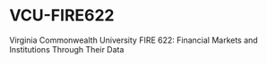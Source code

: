 # VCU-FIRE622
Virginia Commonwealth University FIRE 622: Financial Markets and Institutions Through Their Data
